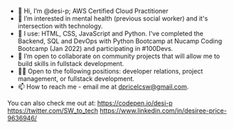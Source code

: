- 👋 Hi, I’m @desi-p; AWS Certified Cloud Practitioner 
- 👀 I’m interested in mental health (previous social worker) and it's intersection with technology.
- 🌱 I use: HTML, CSS, JavaScript and Python. I've completed the Backend, SQL and DevOps with Python Bootcamp at Nucamp Coding Bootcamp (Jan 2022) and participating in #100Devs.
- 💞️ I’m open to collaborate on community projects that will allow me to build skills in fullstack development.
- 👩‍💻 Open to the following positions: developer relations, project management, or fullstack development. 
- 📫 How to reach me - email me at dpricelcsw@gmail.com.

You can also check me out at:
https://codepen.io/desi-p
https://twitter.com/SW_to_tech
https://www.linkedin.com/in/desiree-price-9636946/

<!---
desi-p/desi-p is a ✨ special ✨ repository because its `README.md` (this file) appears on your GitHub profile.
You can click the Preview link to take a look at your changes.
--->
